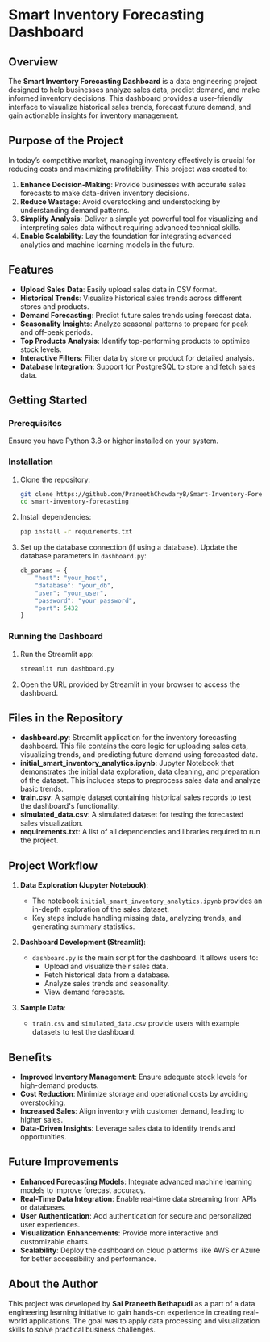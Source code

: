 
# Smart Inventory Forecasting Dashboard

## Overview
The **Smart Inventory Forecasting Dashboard** is a data engineering project designed to help businesses analyze sales data, predict demand, and make informed inventory decisions. This dashboard provides a user-friendly interface to visualize historical sales trends, forecast future demand, and gain actionable insights for inventory management.

## Purpose of the Project
In today’s competitive market, managing inventory effectively is crucial for reducing costs and maximizing profitability. This project was created to:

1. **Enhance Decision-Making**: Provide businesses with accurate sales forecasts to make data-driven inventory decisions.
2. **Reduce Wastage**: Avoid overstocking and understocking by understanding demand patterns.
3. **Simplify Analysis**: Deliver a simple yet powerful tool for visualizing and interpreting sales data without requiring advanced technical skills.
4. **Enable Scalability**: Lay the foundation for integrating advanced analytics and machine learning models in the future.

## Features
- **Upload Sales Data**: Easily upload sales data in CSV format.
- **Historical Trends**: Visualize historical sales trends across different stores and products.
- **Demand Forecasting**: Predict future sales trends using forecast data.
- **Seasonality Insights**: Analyze seasonal patterns to prepare for peak and off-peak periods.
- **Top Products Analysis**: Identify top-performing products to optimize stock levels.
- **Interactive Filters**: Filter data by store or product for detailed analysis.
- **Database Integration**: Support for PostgreSQL to store and fetch sales data.

## Getting Started

### Prerequisites
Ensure you have Python 3.8 or higher installed on your system.

### Installation
1. Clone the repository:
   ```bash
   git clone https://github.com/PraneethChowdaryB/Smart-Inventory-Forecasting
   cd smart-inventory-forecasting
   ```
2. Install dependencies:
   ```bash
   pip install -r requirements.txt
   ```

3. Set up the database connection (if using a database). Update the database parameters in `dashboard.py`:
   ```python
   db_params = {
       "host": "your_host",
       "database": "your_db",
       "user": "your_user",
       "password": "your_password",
       "port": 5432
   }
   ```

### Running the Dashboard
1. Run the Streamlit app:
   ```bash
   streamlit run dashboard.py
   ```
2. Open the URL provided by Streamlit in your browser to access the dashboard.

## Files in the Repository
- **dashboard.py**: Streamlit application for the inventory forecasting dashboard. This file contains the core logic for uploading sales data, visualizing trends, and predicting future demand using forecasted data.
- **initial_smart_inventory_analytics.ipynb**: Jupyter Notebook that demonstrates the initial data exploration, data cleaning, and preparation of the dataset. This includes steps to preprocess sales data and analyze basic trends.
- **train.csv**: A sample dataset containing historical sales records to test the dashboard's functionality.
- **simulated_data.csv**: A simulated dataset for testing the forecasted sales visualization.
- **requirements.txt**: A list of all dependencies and libraries required to run the project.

## Project Workflow
1. **Data Exploration (Jupyter Notebook)**:
   - The notebook `initial_smart_inventory_analytics.ipynb` provides an in-depth exploration of the sales dataset.
   - Key steps include handling missing data, analyzing trends, and generating summary statistics.

2. **Dashboard Development (Streamlit)**:
   - `dashboard.py` is the main script for the dashboard. It allows users to:
     - Upload and visualize their sales data.
     - Fetch historical data from a database.
     - Analyze sales trends and seasonality.
     - View demand forecasts.

3. **Sample Data**:
   - `train.csv` and `simulated_data.csv` provide users with example datasets to test the dashboard.

## Benefits
- **Improved Inventory Management**: Ensure adequate stock levels for high-demand products.
- **Cost Reduction**: Minimize storage and operational costs by avoiding overstocking.
- **Increased Sales**: Align inventory with customer demand, leading to higher sales.
- **Data-Driven Insights**: Leverage sales data to identify trends and opportunities.

## Future Improvements
- **Enhanced Forecasting Models**: Integrate advanced machine learning models to improve forecast accuracy.
- **Real-Time Data Integration**: Enable real-time data streaming from APIs or databases.
- **User Authentication**: Add authentication for secure and personalized user experiences.
- **Visualization Enhancements**: Provide more interactive and customizable charts.
- **Scalability**: Deploy the dashboard on cloud platforms like AWS or Azure for better accessibility and performance.

## About the Author
This project was developed by **Sai Praneeth Bethapudi** as a part of a data engineering learning initiative to gain hands-on experience in creating real-world applications. The goal was to apply data processing and visualization skills to solve practical business challenges.
